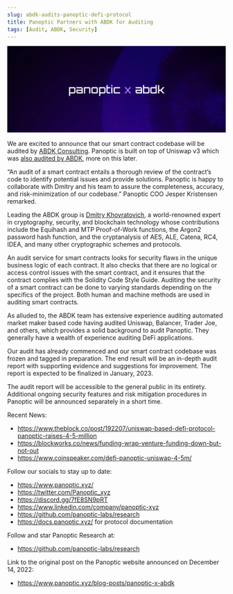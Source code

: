 ```yaml
---
slug: abdk-audits-panoptic-defi-protocol
title: Panoptic Partners with ABDK for Auditing
tags: [Audit, ABDK, Security]
---
```

![banner](./banner.png)

We are excited to announce that our smart contract codebase will be audited by [ABDK Consulting](https://twitter.com/abdkconsulting). Panoptic is built on top of Uniswap v3 which was [also audited by ABDK](https://github.com/Uniswap/v3-core/blob/main/audits/abdk/audit.pdf), more on this later.

“An audit of a smart contract entails a thorough review of the contract’s code to identify potential issues and provide solutions. Panoptic is happy to collaborate with Dmitry and his team to assure the completeness, accuracy, and risk-minimization of our codebase.” Panoptic COO Jesper Kristensen remarked.

<!--truncate-->

Leading the ABDK group is [Dmitry Khovratovich](https://www.abdk.consulting/consultancy/), a world-renowned expert in cryptography, security, and blockchain technology whose contributions include the Equihash and MTP Proof-of-Work functions, the Argon2 password hash function, and the cryptanalysis of AES, ALE, Catena, RC4, IDEA, and many other cryptographic schemes and protocols.

An audit service for smart contracts looks for security flaws in the unique business logic of each contract. It also checks that there are no logical or access control issues with the smart contract, and it ensures that the contract complies with the Solidity Code Style Guide. Auditing the security of a smart contract can be done to varying standards depending on the specifics of the project. Both human and machine methods are used in auditing smart contracts.

As alluded to, the ABDK team has extensive experience auditing automated market maker based code having audited Uniswap, Balancer, Trader Joe, and others, which provides a solid background to audit Panoptic. They generally have a wealth of experience auditing DeFi applications.

Our audit has already commenced and our smart contract codebase was frozen and tagged in preparation. The end result will be an in-depth audit report with supporting evidence and suggestions for improvement. The report is expected to be finalized in January, 2023.

The audit report will be accessible to the general public in its entirety. Additional ongoing security features and risk mitigation procedures in Panoptic will be announced separately in a short time.

Recent News:
- https://www.theblock.co/post/192207/uniswap-based-defi-protocol-panoptic-raises-4-5-million
- https://blockworks.co/news/funding-wrap-venture-funding-down-but-not-out
- https://www.coinspeaker.com/defi-panoptic-uniswap-4-5m/

Follow our socials to stay up to date:
- https://www.panoptic.xyz/
- https://twitter.com/Panoptic_xyz
- https://discord.gg/7fE8SN9pRT
- https://www.linkedin.com/company/panoptic-xyz
- https://github.com/panoptic-labs/research
- https://docs.panoptic.xyz/ for protocol documentation

Follow and star Panoptic Research at:
- https://github.com/panoptic-labs/research

Link to the original post on the Panoptic website announced on December 14, 2022:
- https://www.panoptic.xyz/blog-posts/panoptic-x-abdk
